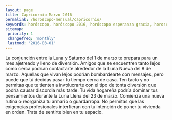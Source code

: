 ```yaml
---
layout: page
title: Capricornio Marzo 2016 
permalink: /horoscopo-mensual/capricornio/
keywords: horóscopo, horóscopo 2016, horóscopo esperanza gracia, horoscop, horóscopos gratis, horoscopo capricornio, horoscopo capricornio 2016, Tarot, Astrologia, Zodíaco, capricornio, horoscopo gratis, horoscopo del mes 
sitemap:
 priority: 1
 changefreq: 'monthly'
 lastmod: '2016-03-01'
---
```


 La conjunción entre la Luna y Saturno del 1 de marzo te prepara para un mes ajetreado y lleno de diversión. Amigos que se encuentren tanto lejos como cerca podrían contactarte alrededor de la Luna Nueva del 8 de marzo. Aquellas que vivan lejos podrían bombardearte con mensajes, pero puede que tú decidas pasar tu tiempo cerca de casa. Ten tacto y no permitas que te tienten a involucrarte con el tipo de tonta diversión que podría causar discordia más tarde. Tu vida hogareña podría dominar tus pensamientos durante la Luna Llena del 23 de marzo. Comienza una nueva rutina o reorganiza tu armario o guardarropa. No permitas que las exigencias profesionales interfieran con tu intención de poner tu vivienda en orden. Trata de sentirte bien en tu espacio.
